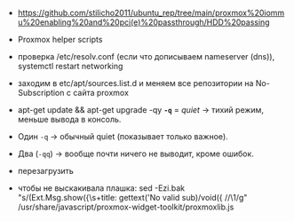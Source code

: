 - https://github.com/stilicho2011/ubuntu_rep/tree/main/proxmox%20iommu%20enabling%20and%20pci(e)%20passthrough/HDD%20passing
- Proxmox helper scripts
- проверка /etc/resolv.conf (если что дописываем nameserver (dns)), systemctl restart networking
- заходим в etc/apt/sources.list.d и меняем все репозитории на No-Subscription с сайта proxmox
 - apt-get update && apt-get upgrade -qy
   **`-q`** = _quiet_ → тихий режим, меньше вывода в консоль.
- Один `-q` → обычный quiet (показывает только важное).
- Два (`-qq`) → вообще почти ничего не выводит, кроме ошибок.

- перезагрузить
- чтобы не выскакивала плашка: 
sed -Ezi.bak "s/(Ext.Msg.show\(\{\s+title: gettext\('No valid sub)/void\(\{ \/\/\1/g" /usr/share/javascript/proxmox-widget-toolkit/proxmoxlib.js